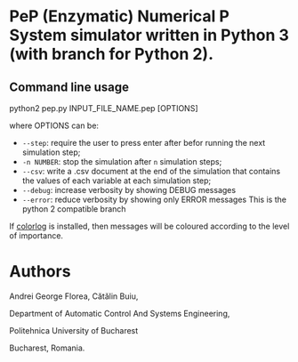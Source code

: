# PeP (Enzymatic) Numerical P System simulator written in Python 3 (with branch for Python 2).

## Command line usage
python2 pep.py INPUT_FILE_NAME.pep [OPTIONS]

where OPTIONS can be:

* `--step`: require the user to press enter after befor running the next simulation step;
* `-n NUMBER`: stop the simulation after `n` simulation steps;
* `--csv`: write a .csv document at the end of the simulation that contains the values of each variable at each simulation step;
* `--debug`: increase verbosity by showing DEBUG messages
* `--error`: reduce verbosity by showing only ERROR messages
This is the python 2 compatible branch

If [colorlog](https://pypi.python.org/pypi/colorlog) is installed, then messages will be coloured according to the level of importance.

# Authors
Andrei George Florea, Cătălin Buiu,

Department of Automatic Control And Systems Engineering,

Politehnica University of Bucharest

Bucharest, Romania.

